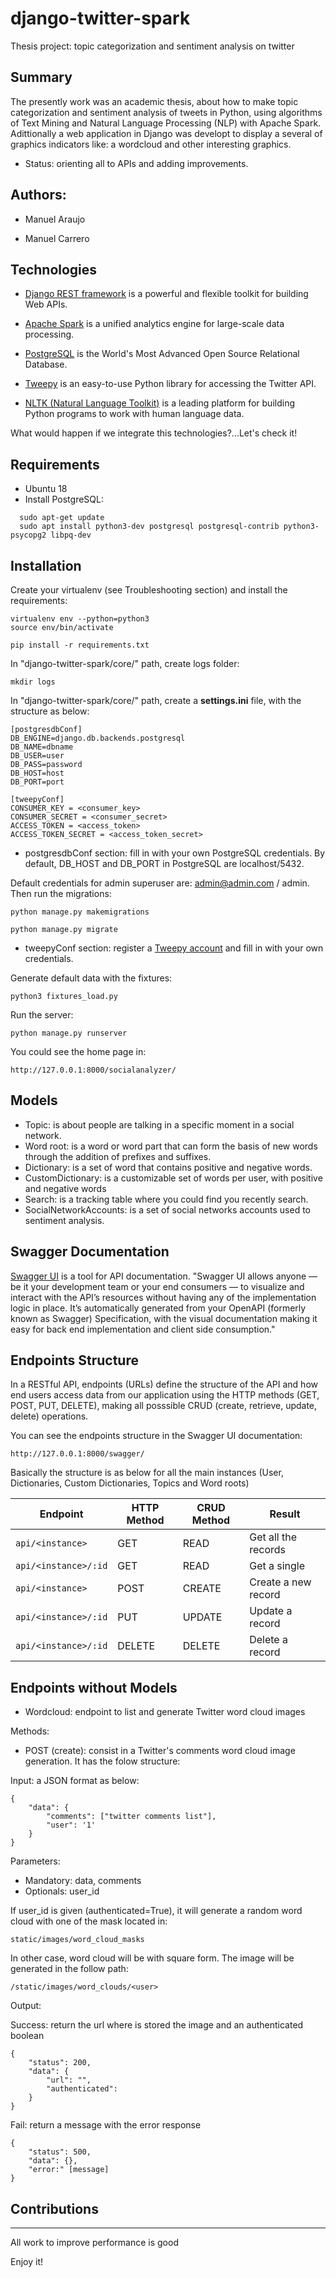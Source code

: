 # django-twitter-spark
Thesis project: topic categorization and sentiment analysis on twitter

Summary
---------------
The presently work was an academic thesis, about how to make topic categorization and sentiment analysis of tweets in Python, using algorithms of Text Mining and Natural Language Processing (NLP) with Apache Spark. Adittionally a web application in Django was developt to display a several of graphics indicators like: a wordcloud and other interesting graphics.

* Status: orienting all to APIs and adding improvements.

Authors:
---------------
- Manuel Araujo

- Manuel Carrero

## Technologies
- [Django REST framework](https://www.django-rest-framework.org/) is a powerful and flexible toolkit for building Web APIs.

- [Apache Spark](https://spark.apache.org/) is a unified analytics engine for large-scale data processing.

- [PostgreSQL](https://www.postgresql.org/) is the World's Most Advanced Open Source Relational Database.

- [Tweepy](https://www.tweepy.org/) is an easy-to-use Python library for accessing the Twitter API.

- [NLTK (Natural Language Toolkit)](https://www.nltk.org/) is a leading platform for building Python programs to work with human language data.

What would happen if we integrate this technologies?...Let's check it!

## Requirements
- Ubuntu 18
- Install PostgreSQL:
```
  sudo apt-get update
  sudo apt install python3-dev postgresql postgresql-contrib python3-psycopg2 libpq-dev
```
## Installation

Create your virtualenv (see Troubleshooting section) and install the requirements:

	virtualenv env --python=python3
	source env/bin/activate

	pip install -r requirements.txt

In "django-twitter-spark/core/" path, create logs folder:

	mkdir logs

In "django-twitter-spark/core/" path, create a **settings.ini** file, with the structure as below:

	[postgresdbConf]
	DB_ENGINE=django.db.backends.postgresql
	DB_NAME=dbname
	DB_USER=user
	DB_PASS=password
	DB_HOST=host
	DB_PORT=port

	[tweepyConf]
	CONSUMER_KEY = <consumer_key>
	CONSUMER_SECRET = <consumer_secret>
	ACCESS_TOKEN = <access_token>
	ACCESS_TOKEN_SECRET = <access_token_secret>

- postgresdbConf section: fill in with your own PostgreSQL credentials. By default, DB_HOST and DB_PORT in PostgreSQL are localhost/5432.

Default credentials for admin superuser are: admin@admin.com / admin. Then run the migrations:

	python manage.py makemigrations

	python manage.py migrate

- tweepyConf section: register a [Tweepy account](https://developer.twitter.com/en/apply-for-access) and fill in with your own credentials.

Generate default data with the fixtures:

	python3 fixtures_load.py

Run the server:

	python manage.py runserver

You could see the home page in:

	http://127.0.0.1:8000/socialanalyzer/

## Models

- Topic: is about people are talking in a specific moment in a social network.
- Word root: is a word or word part that can form the basis of new words through the addition of prefixes and suffixes.
- Dictionary: is a set of word that contains positive and negative words.
- CustomDictionary: is a customizable set of words per user, with positive and negative words
- Search: is a tracking table where you could find you recently search.
- SocialNetworkAccounts: is a set of social networks accounts used to sentiment analysis.

## Swagger Documentation

[Swagger UI](https://swagger.io/tools/swagger-ui/) is a tool for API documentation. "Swagger UI allows anyone — be it your development team or your end consumers — to visualize and interact with the API’s resources without having any of the implementation logic in place. It’s automatically generated from your OpenAPI (formerly known as Swagger) Specification, with the visual documentation making it easy for back end implementation and client side consumption."

## Endpoints Structure

In a RESTful API, endpoints (URLs) define the structure of the API and how end users access data from our application using the HTTP methods (GET, POST, PUT, DELETE), making all posssible CRUD (create, retrieve, update, delete) operations.

You can see the endpoints structure in the Swagger UI documentation:
	
	http://127.0.0.1:8000/swagger/

Basically the structure is as below for all the main instances (User, Dictionaries, Custom Dictionaries, Topics and Word roots)

Endpoint |HTTP Method | CRUD Method | Result
-- | -- |-- |--
`api/<instance>` | GET | READ | Get all the <instance> records
`api/<instance>/:id` | GET | READ | Get a single <instance>
`api/<instance>`| POST | CREATE | Create a new <instance> record
`api/<instance>/:id` | PUT | UPDATE | Update a <instance> record
`api/<instance>/:id` | DELETE | DELETE | Delete a <instance> record

## Endpoints without Models

* Wordcloud: endpoint to list and generate Twitter word cloud images

Methods:

- POST (create): consist in a Twitter's comments word cloud image generation. It has the folow structure:

Input: a JSON format as below:

	{
		"data": {
			"comments": ["twitter comments list"],
			"user": '1'
		}
	}

Parameters:
- Mandatory: data, comments
- Optionals: user_id

If user_id is given (authenticated=True), it will generate a random word cloud with one of the mask located in:

	static/images/word_cloud_masks

In other case, word cloud will be with square form. The image will be generated in the follow path:

	/static/images/word_clouds/<user>

Output:

Success: return the url where is stored the image and an authenticated boolean

	{
	    "status": 200,
	    "data": {
	        "url": "",
	        "authenticated": 
	    }
	}

Fail: return a message with the error response

	{
	    "status": 500,
	    "data": {},
	    "error:" [message]
	}

## Contributions
------------------------

All work to improve performance is good

Enjoy it!
